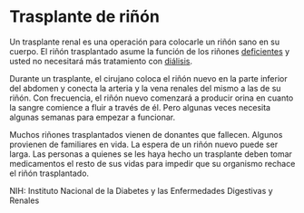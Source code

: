 Trasplante de riñón
===================


Un trasplante renal es una operación para colocarle un riñón sano en su cuerpo. El riñón trasplantado asume la función de los riñones [deficientes](https://medlineplus.gov/spanish/kidneyfailure.html) y usted no necesitará más tratamiento con [diálisis](https://medlineplus.gov/spanish/dialysis.html). 


Durante un trasplante, el cirujano coloca el riñón nuevo en la parte inferior del abdomen y conecta la arteria y la vena renales del mismo a las de su riñón. Con frecuencia, el riñón nuevo comenzará a producir orina en cuanto la sangre comience a fluir a través de él. Pero algunas veces necesita algunas semanas para empezar a funcionar. 


Muchos riñones trasplantados vienen de donantes que fallecen. Algunos provienen de familiares en vida. La espera de un riñón nuevo puede ser larga. Las personas a quienes se les haya hecho un trasplante deben tomar medicamentos el resto de sus vidas para impedir que su organismo rechace el riñón trasplantado.


NIH: Instituto Nacional de la Diabetes y las Enfermedades Digestivas y Renales 

